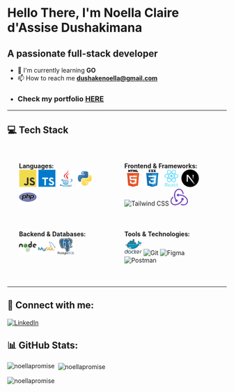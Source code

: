# Hello There, I'm Noella Claire d'Assise Dushakimana

## A passionate full-stack developer

- 🌱 I'm currently learning **GO**
- 📫 How to reach me **dushakenoella@gmail.com**
- ### Check my portfolio [HERE](https://devsportifolio.netlify.app/)

---

## 💻 Tech Stack

<table cellspacing="20" cellpadding="0" style="border-collapse: separate; border: none; width: 100%;">
<tr style="border: none;">
<td width="50%" align="left" valign="top" style="border: none;">

**Languages:**  
<img src="https://raw.githubusercontent.com/devicons/devicon/master/icons/javascript/javascript-original.svg" alt="JavaScript" width="40" height="40"/> 
<img src="https://raw.githubusercontent.com/devicons/devicon/master/icons/typescript/typescript-original.svg" alt="TypeScript" width="40" height="40"/> 
<img src="https://raw.githubusercontent.com/devicons/devicon/master/icons/java/java-original.svg" alt="Java" width="40" height="40"/> 
<img src="https://raw.githubusercontent.com/devicons/devicon/master/icons/python/python-original.svg" alt="Python" width="40" height="40"/> 
<img src="https://raw.githubusercontent.com/devicons/devicon/master/icons/php/php-original.svg" alt="PHP" width="40" height="40"/>

</td>
<td width="50%" align="left" valign="top" style="border: none;">

**Frontend & Frameworks:**  
<img src="https://raw.githubusercontent.com/devicons/devicon/master/icons/html5/html5-original-wordmark.svg" alt="HTML5" width="40" height="40"/> 
<img src="https://raw.githubusercontent.com/devicons/devicon/master/icons/css3/css3-original-wordmark.svg" alt="CSS3" width="40" height="40"/> 
<img src="https://raw.githubusercontent.com/devicons/devicon/master/icons/react/react-original-wordmark.svg" alt="React" width="40" height="40"/> 
<img src="https://raw.githubusercontent.com/devicons/devicon/master/icons/nextjs/nextjs-original.svg" alt="Next.js" width="40" height="40"/> 
<img src="https://www.vectorlogo.zone/logos/tailwindcss/tailwindcss-icon.svg" alt="Tailwind CSS" width="40" height="40"/> 
<img src="https://raw.githubusercontent.com/devicons/devicon/master/icons/redux/redux-original.svg" alt="Redux" width="40" height="40"/>

</td>
</tr>
<tr style="border: none;">
<td width="50%" align="left" valign="top" style="border: none;">

**Backend & Databases:**  
<img src="https://raw.githubusercontent.com/devicons/devicon/master/icons/nodejs/nodejs-original-wordmark.svg" alt="Node.js" width="40" height="40"/> 
<img src="https://raw.githubusercontent.com/devicons/devicon/master/icons/mysql/mysql-original-wordmark.svg" alt="MySQL" width="40" height="40"/> 
<img src="https://raw.githubusercontent.com/devicons/devicon/master/icons/postgresql/postgresql-original-wordmark.svg" alt="PostgreSQL" width="40" height="40"/>

</td>
<td width="50%" align="left" valign="top" style="border: none;">

**Tools & Technologies:**  
<img src="https://raw.githubusercontent.com/devicons/devicon/master/icons/docker/docker-original-wordmark.svg" alt="Docker" width="40" height="40"/> 
<img src="https://www.vectorlogo.zone/logos/git-scm/git-scm-icon.svg" alt="Git" width="40" height="40"/> 
<img src="https://www.vectorlogo.zone/logos/figma/figma-icon.svg" alt="Figma" width="40" height="40"/> 
<img src="https://www.vectorlogo.zone/logos/getpostman/getpostman-icon.svg" alt="Postman" width="40" height="40"/>

</td>
</tr>
</table>

---

## 🤝 Connect with me:
<p align="left">
  <a href="https://linkedin.com/in/noella-claire-d-assise-dushakimana-b4a453235/" target="blank">
    <img align="center" src="https://raw.githubusercontent.com/rahuldkjain/github-profile-readme-generator/master/src/images/icons/Social/linked-in-alt.svg" alt="LinkedIn" height="30" width="40" />
  </a>
</p>

## 📊 GitHub Stats:
<p>
  <img align="left" src="https://github-readme-stats.vercel.app/api/top-langs?username=noellapromise&show_icons=true&locale=en&layout=compact" alt="noellapromise" />
</p>

<p>&nbsp;
  <img align="center" src="https://github-readme-stats.vercel.app/api?username=noellapromise&show_icons=true&locale=en" alt="noellapromise" />
</p>

<p>
  <img align="center" src="https://github-readme-streak-stats.herokuapp.com/?user=noellapromise&" alt="noellapromise" />
</p>
